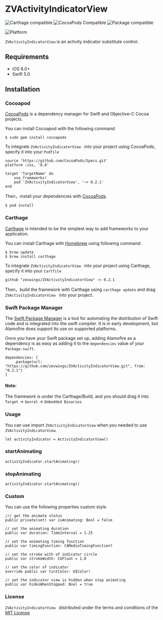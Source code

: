 # ZVActivityIndicatorView
![Carthage compatible](https://img.shields.io/badge/Carthage-compatible-4BC51D.svg?style=flat)[](https://github.com/Carthage/Carthage)
![CocoaPods Compatible](https://img.shields.io/badge/pod-1.0.0-4BC51D.svg?style=flat)[](https://cocoapods.org)
![Package compatible](https://img.shields.io/badge/SPM-compatible-4BC51D.svg?style=flat)[](https://github.com/Carthage/Carthage)

![Platform](https://img.shields.io/badge/platform-ios-9F9F9F.svg)[](http://cocoadocs.org/docsets/Alamofire)

`ZVActivityIndicatorView` is an activity indicator substitute control.

## Requirements

- iOS 8.0+ 
- Swift 5.0

## Installation
### Cocoapod
[CocoaPods](https://cocoapods.org) is a dependency manager for Swift and Objective-C Cocoa projects.

You can install Cocoapod with the following command

```
$ sudo gem install cocoapods
```
To integrate `ZVActivityIndicatorView ` into your project using CocoaPods, specify it into your `Podfile`

```
source 'https://github.com/CocoaPods/Specs.git'
platform :ios, '8.0'

target 'TargetName' do
    use_frameworks!
    pod 'ZVActivityIndicatorView', '~> 0.2.1'
end
```

Then，install your dependencies with [CocoaPods](https://cocoapods.org).

```
$ pod install
```
### Carthage 

[Carthage](https://github.com/Carthage/Carthage) is intended to be the simplest way to add frameworks to your application.

You can install Carthage with [Homebrew](https://brew.sh) using following command:

```
$ brew update
$ brew install carthage
```

To integrate `ZVActivityIndicatorView ` into your project using Carthage, specify it into your `Cartfile`

```
github "zevwings/ZVActivityIndicatorView" ~> 0.2.1
```

Then，build the framework with Carthage
using `carthage update` and drag `ZVActivityIndicatorView ` into your project.

### Swift Package Manager

The [Swift Package Manager](https://swift.org/package-manager/) is a tool for automating the distribution of Swift code and is integrated into the swift compiler. It is in early development, but Alamofire does support its use on supported platforms.

Once you have your Swift package set up, adding Alamofire as a dependency is as easy as adding it to the `dependencies` value of your `Package.swift`.

```
dependencies: [
    .package(url: "https://github.com/zevwings/ZVActivityIndicatorView.git", from: "0.2.1")
]
```

#### Note:
The framework is under the Carthage/Build, and you should drag it into  `Target` -> `Genral` -> `Embedded Binaries`

### Usage 

You can use import `ZVActivityIndicatorView` when you needed to use `ZVActivityIndicatorView`.

```
let activityIndicator = ActivityIndicatorView()
```

### startAnimating

```
activityIndicator.startAnimating()
```

### stopAnimating

```
activityIndicator.startAnimating()
```

### Custom 

You can use the following properties custom style.

```
/// get the animate status
public private(set) var isAnimating: Bool = false

// set the animating duration
public var duration: TimeInterval = 1.25

// set the animating timing function
public var timingFunction: CAMediaTimingFunction?

// set the stroke with of indicator circle
public var strokeWidth: CGFloat = 1.0

// set the color of indicator
override public var tintColor: UIColor!

// set the indicator view is hidden when stop animating
public var hidesWhenStopped: Bool = true

```

### License

`ZVActivityIndicatorView ` distributed under the terms and conditions of the [MIT License](./LICENSE)